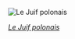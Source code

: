 
![Le Juif polonais](https://upload.wikimedia.org/wikipedia/commons/thumb/f/f7/Henri_C._R._Presseq_-_Camille_Erlanger_-_Le_juif_polonais.jpg/450px-Henri_C._R._Presseq_-_Camille_Erlanger_-_Le_juif_polonais.jpg)

*[Le Juif polonais](https://wikipedia.org/wiki/File:Henri_C._R._Presseq_-_Camille_Erlanger_-_Le_juif_polonais.jpg)*
